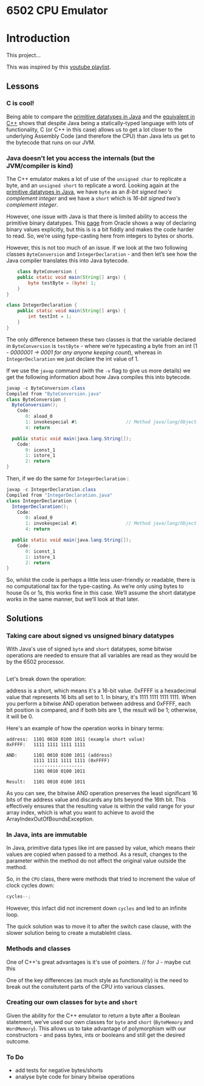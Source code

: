 # 6502 CPU Emulator

# Introduction

This project…

This was inspired by this [youtube playlist](https://www.youtube.com/watch?v=qJgsuQoy9bc&list=PLLwK93hM93Z13TRzPx9JqTIn33feefl37).

## Lessons

### C is cool!

Being able to compare the [primitive datatypes in Java](https://docs.oracle.com/javase/tutorial/java/nutsandbolts/datatypes.html) and the [equivalent in C++](https://en.cppreference.com/w/cpp/language/types) shows that despite Java being a statically-typed language with lots of functionality, C (or C++ in this case) allows us to get a lot closer to the underlying Assembly Code (and therefore the CPU) than Java lets us get to the bytecode that runs on our JVM.

### Java doesn’t let you access the internals (but the JVM/compiler is kind)

The C++ emulator makes a lot of use of the `unsigned char` to replicate a byte, and an `unsigned short`  to replicate a word. Looking again at the [primitive datatypes in Java](https://docs.oracle.com/javase/tutorial/java/nutsandbolts/datatypes.html), we have `byte` as an  *8-bit signed two's complement integer* and we have a `short` which is *16-bit signed two's complement integer*. 

However, one issue with Java is that there is limited ability to access the primitive binary datatypes. This [page](https://docs.oracle.com/javase/8/docs/technotes/guides/language/binary-literals.html) from Oracle shows a way of declaring binary values explicitly, but this is is a bit fiddly and makes the code harder to read. So, we’re using type-casting here from integers to bytes or shorts. 

However, this is not too much of an issue. If we look at the two following classes `ByteConversion` and `IntegerDeclaration` - and then let’s see how the Java compiler translates this into Java bytecode. 

```java
	class ByteConversion {
	public static void main(String[] args) {
		byte testByte = (byte) 1;
	}
}
```

```java
class IntegerDeclaration {
	public static void main(String[] args) {
		int testInt = 1;
	}
}
```

The only difference between these two classes is that the variable declared in `ByteConversion` is `testByte` - where we’re typecasting a byte from an int (1 - *0000001 → 0001 for any anyone keeping count*), whereas in `IntegerDeclaration` we just declare the int value of 1. 

If we use the `javap` command (with the `-v` flag to give us more details) we get the following information about how Java compiles this into bytecode. 

```java
javap -c ByteConversion.class
Compiled from "ByteConversion.java"
class ByteConversion {
  ByteConversion();
    Code:
       0: aload_0
       1: invokespecial #1                  // Method java/lang/Object."<init>":()V
       4: return

  public static void main(java.lang.String[]);
    Code:
       0: iconst_1
       1: istore_1
       2: return
}
```

Then, if we do the same for `IntegerDeclaration` :

```java
javap -c IntegerDeclaration.class
Compiled from "IntegerDeclaration.java"
class IntegerDeclaration {
  IntegerDeclaration();
    Code:
       0: aload_0
       1: invokespecial #1                  // Method java/lang/Object."<init>":()V
       4: return

  public static void main(java.lang.String[]);
    Code:
       0: iconst_1
       1: istore_1
       2: return
}
```

So, whilst the code is perhaps a little less user-friendly or readable, there is no computational tax for  the type-casting. As we’re only using bytes to house 0s or 1s, this works fine in this case. We’ll assume the short datatype works in the same manner, but we’ll look at that later.


## Solutions

### Taking care about signed vs unsigned binary datatypes

With Java's use of signed `byte` and `short` datatypes, some bitwise operations are needed to ensure that all variables are read as they would be by the 6502 processor. 

```C++

```


Let's break down the operation:

address is a short, which means it's a 16-bit value.
0xFFFF is a hexadecimal value that represents 16 bits all set to 1. In binary, it's 1111 1111 1111 1111.
When you perform a bitwise AND operation between address and 0xFFFF, each bit position is compared, and if both bits are 1, the result will be 1; otherwise, it will be 0.

Here's an example of how the operation works in binary terms:

```
address:  1101 0010 0100 1011 (example short value)
0xFFFF:   1111 1111 1111 1111

AND:      1101 0010 0100 1011 (address)
          1111 1111 1111 1111 (0xFFFF)
          ------------------
          1101 0010 0100 1011

Result:   1101 0010 0100 1011
```
As you can see, the bitwise AND operation preserves the least significant 16 bits of the address value and discards any bits beyond the 16th bit. This effectively ensures that the resulting value is within the valid range for your array index, which is what you want to achieve to avoid the ArrayIndexOutOfBoundsException.



### In Java, ints are immutable

In Java, primitive data types like int are passed by value, which means their values are copied when passed to a method. As a result, changes to the parameter within the method do not affect the original value outside the method.

So, in the `CPU` class, there were methods that tried to increment the value of clock cycles down:

```Java
cycles--;
```

However, this infact did not increment down `cycles` and led to an infinite loop. 

The quick solution was to move it to after the switch case clause, with the slower solution being to create a mutableInt class.

### Methods and classes
 
One of C++'s great advantages is it's use of pointers. // for J - maybe cut this

One of the key differences (as much style as functionality) is the need to break out the consitutent parts of the CPU into various classes. 

### Creating our own classes for `byte` and `short`

Given the ability for the C++ emulator to return a byte after a Boolean statement, we’ve used our own classes for `byte` and `short` (`ByteMemory` and `WordMemory`). This allows us to take advantage of polymorphism with our constructors - and pass bytes, ints or booleans and still get the desired outcome.

### To Do

- add tests for negative bytes/shorts
- analyse byte code for binary bitwise operations
